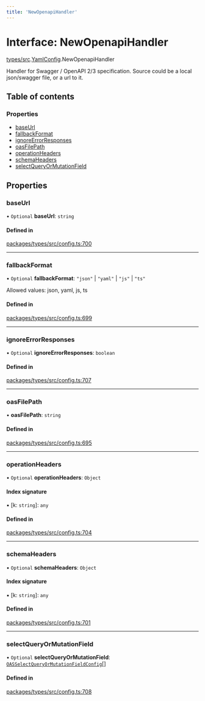 ```yaml
---
title: 'NewOpenapiHandler'
---
```


# Interface: NewOpenapiHandler

[types/src](../modules/types_src).[YamlConfig](../modules/types_src.YamlConfig).NewOpenapiHandler

Handler for Swagger / OpenAPI 2/3 specification. Source could be a local json/swagger file, or a url to it.

## Table of contents

### Properties

- [baseUrl](types_src.YamlConfig.NewOpenapiHandler#baseurl)
- [fallbackFormat](types_src.YamlConfig.NewOpenapiHandler#fallbackformat)
- [ignoreErrorResponses](types_src.YamlConfig.NewOpenapiHandler#ignoreerrorresponses)
- [oasFilePath](types_src.YamlConfig.NewOpenapiHandler#oasfilepath)
- [operationHeaders](types_src.YamlConfig.NewOpenapiHandler#operationheaders)
- [schemaHeaders](types_src.YamlConfig.NewOpenapiHandler#schemaheaders)
- [selectQueryOrMutationField](types_src.YamlConfig.NewOpenapiHandler#selectqueryormutationfield)

## Properties

### baseUrl

• `Optional` **baseUrl**: `string`

#### Defined in

[packages/types/src/config.ts:700](https://github.com/Urigo/graphql-mesh/blob/master/packages/types/src/config.ts#L700)

___

### fallbackFormat

• `Optional` **fallbackFormat**: ``"json"`` | ``"yaml"`` | ``"js"`` | ``"ts"``

Allowed values: json, yaml, js, ts

#### Defined in

[packages/types/src/config.ts:699](https://github.com/Urigo/graphql-mesh/blob/master/packages/types/src/config.ts#L699)

___

### ignoreErrorResponses

• `Optional` **ignoreErrorResponses**: `boolean`

#### Defined in

[packages/types/src/config.ts:707](https://github.com/Urigo/graphql-mesh/blob/master/packages/types/src/config.ts#L707)

___

### oasFilePath

• **oasFilePath**: `string`

#### Defined in

[packages/types/src/config.ts:695](https://github.com/Urigo/graphql-mesh/blob/master/packages/types/src/config.ts#L695)

___

### operationHeaders

• `Optional` **operationHeaders**: `Object`

#### Index signature

▪ [k: `string`]: `any`

#### Defined in

[packages/types/src/config.ts:704](https://github.com/Urigo/graphql-mesh/blob/master/packages/types/src/config.ts#L704)

___

### schemaHeaders

• `Optional` **schemaHeaders**: `Object`

#### Index signature

▪ [k: `string`]: `any`

#### Defined in

[packages/types/src/config.ts:701](https://github.com/Urigo/graphql-mesh/blob/master/packages/types/src/config.ts#L701)

___

### selectQueryOrMutationField

• `Optional` **selectQueryOrMutationField**: [`OASSelectQueryOrMutationFieldConfig`](types_src.YamlConfig.OASSelectQueryOrMutationFieldConfig)[]

#### Defined in

[packages/types/src/config.ts:708](https://github.com/Urigo/graphql-mesh/blob/master/packages/types/src/config.ts#L708)
